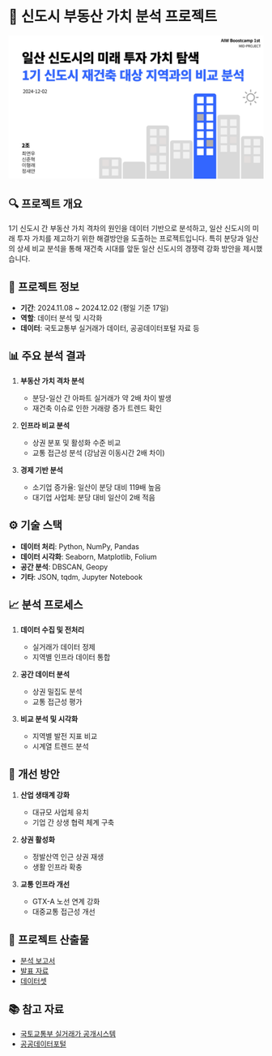 # 🏢 신도시 부동산 가치 분석 프로젝트

[![alt text](https://github.com/SnapishAgent/Ilsan-Investment-Insight/blob/main/public/presentation-preview.jpg)](https://github.com/SnapishAgent/Ilsan-Investment-Insight/blob/main/public/2%EC%A1%B0_%EB%AF%B8%EB%93%9C_%ED%94%84%EB%A1%9C%EC%A0%9D%ED%8A%B8_%EB%B0%9C%ED%91%9C%EC%9E%90%EB%A3%8C_%EC%A0%9C%EC%B6%9C%EB%B3%B8.pdf)

## 🔍 프로젝트 개요
1기 신도시 간 부동산 가치 격차의 원인을 데이터 기반으로 분석하고, 일산 신도시의 미래 투자 가치를 제고하기 위한 해결방안을 도출하는 프로젝트입니다. 특히 분당과 일산의 상세 비교 분석을 통해 재건축 시대를 앞둔 일산 신도시의 경쟁력 강화 방안을 제시했습니다.

## 📌 프로젝트 정보
- **기간**: 2024.11.08 ~ 2024.12.02 (평일 기준 17일)
- **역할**: 데이터 분석 및 시각화
- **데이터**: 국토교통부 실거래가 데이터, 공공데이터포털 자료 등

## 📊 주요 분석 결과
1. **부동산 가치 격차 분석**
   - 분당-일산 간 아파트 실거래가 약 2배 차이 발생
   - 재건축 이슈로 인한 거래량 증가 트렌드 확인

2. **인프라 비교 분석**
   - 상권 분포 및 활성화 수준 비교
   - 교통 접근성 분석 (강남권 이동시간 2배 차이)

3. **경제 기반 분석**
   - 소기업 증가율: 일산이 분당 대비 119배 높음
   - 대기업 사업체: 분당 대비 일산이 2배 적음

## ⚙️ 기술 스택
- **데이터 처리**: Python, NumPy, Pandas
- **데이터 시각화**: Seaborn, Matplotlib, Folium
- **공간 분석**: DBSCAN, Geopy
- **기타**: JSON, tqdm, Jupyter Notebook

## 📈 분석 프로세스
1. **데이터 수집 및 전처리**
   - 실거래가 데이터 정제
   - 지역별 인프라 데이터 통합

2. **공간 데이터 분석**
   - 상권 밀집도 분석
   - 교통 접근성 평가

3. **비교 분석 및 시각화**
   - 지역별 발전 지표 비교
   - 시계열 트렌드 분석

## 🎯 개선 방안
1. **산업 생태계 강화**
   - 대규모 사업체 유치
   - 기업 간 상생 협력 체계 구축

2. **상권 활성화**
   - 정발산역 인근 상권 재생
   - 생활 인프라 확충

3. **교통 인프라 개선**
   - GTX-A 노선 연계 강화
   - 대중교통 접근성 개선

## 📂 프로젝트 산출물
- [분석 보고서](link_to_report.pdf)
- [발표 자료](link_to_presentation.pdf)
- [데이터셋](https://drive.google.com/drive/folders/1HwwrNQQaHvBbEYFXWECojHbyg7S5uaNn?usp=drive_link)

## 📚 참고 자료
- [국토교통부 실거래가 공개시스템](https://rt.molit.go.kr)
- [공공데이터포털](https://data.go.kr)
